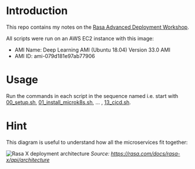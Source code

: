 # Introduction

This repo contains my notes on the [Rasa Advanced Deployment Workshop](https://www.udemy.com/course/rasa-advanced-deployment-workshop/).

All scripts were run on an AWS EC2 instance with this image:

* AMI Name: Deep Learning AMI (Ubuntu 18.04) Version 33.0 AMI
* AMI ID: ami-079d181e97ab77906

# Usage

Run the commands in each script in the sequence named i.e. start with [00_setup.sh](./00_setup.sh), [01_install_microk8s.sh](./01_install_microk8s.sh), ... , [13_cicd.sh](./13_cicd.sh).

# Hint

This diagram is useful to understand how all the microservices fit together:

![Rasa X deployment architecture](https://rasa.com/docs/rasa-x/img/architecture.png)
*Source: https://rasa.com/docs/rasa-x/api/architecture*
